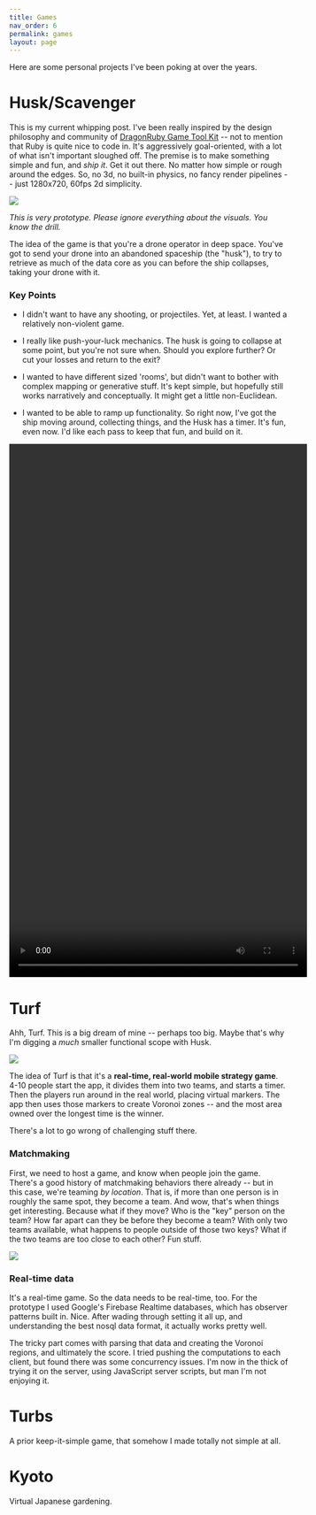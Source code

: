 ```yaml
---
title: Games
nav_order: 6
permalink: games
layout: page
---
```

Here are some personal projects I've been poking at over the years.

# Husk/Scavenger

This is my current whipping post. I've been really inspired by the design philosophy and community of [DragonRuby Game Tool Kit](https://dragonruby.org/) -- not to mention that Ruby is quite nice to code in. It's aggressively goal-oriented, with a lot of what isn't important sloughed off. The premise is to make something simple and fun, and _ship it_. Get it out there. No matter how simple or rough around the edges. So, no 3d, no built-in physics, no fancy render pipelines -- just 1280x720, 60fps 2d simplicity.

![](/uploads/husk_screenshot_01.png)

_This is very prototype. Please ignore everything about the visuals. You know the drill._

The idea of the game is that you're a drone operator in deep space. You've got to send your drone into an abandoned spaceship (the "husk"), to try to retrieve as much of the data core as you can before the ship collapses, taking your drone with it.

### Key Points

*   I didn't want to have any shooting, or projectiles. Yet, at least. I wanted a relatively non-violent game.
    
*   I really like push-your-luck mechanics. The husk is going to collapse at some point, but you're not sure when. Should you explore further? Or cut your losses and return to the exit?
    
*   I wanted to have different sized 'rooms', but didn't want to bother with complex mapping or generative stuff. It's kept simple, but hopefully still works narratively and conceptually. It might get a little non-Euclidean.
    
*   I wanted to be able to ramp up functionality. So right now, I've got the ship moving around, collecting things, and the Husk has a timer. It's fun, even now. I'd like each pass to keep that fun, and build on it.

<video width="538" height="964" src="https://github.com/lucashaley/lucashaley.github.io/blob/main/uploads/scavenger_03.mp4"></video>

# Turf

Ahh, Turf. This is a big dream of mine -- perhaps too big. Maybe that's why I'm digging a _much_ smaller functional scope with Husk.

![](/uploads/Turf_01.png)

The idea of Turf is that it's a **real-time, real-world mobile strategy game**. 4-10 people start the app, it divides them into two teams, and starts a timer. Then the players run around in the real world, placing virtual markers. The app then uses those markers to create Voronoi zones -- and the most area owned over the longest time is the winner.

There's a lot to go wrong of challenging stuff there.

### Matchmaking

First, we need to host a game, and know when people join the game. There's a good history of matchmaking behaviors there already -- but in this case, we're teaming _by location_. That is, if more than one person is in roughly the same spot, they become a team. And wow, that's when things get interesting. Because what if they move? Who is the "key" person on the team? How far apart can they be before they become a team? With only two teams available, what happens to people outside of those two keys? What if the two teams are too close to each other? Fun stuff.

![](/uploads/Turf_01.jpg)

### Real-time data

It's a real-time game. So the data needs to be real-time, too. For the prototype I used Google's Firebase Realtime databases, which has observer patterns built in. Nice. After wading through setting it all up, and understanding the best nosql data format, it actually works pretty well.

The tricky part comes with parsing that data and creating the Voronoi regions, and ultimately the score. I tried pushing the computations to each client, but found there was some concurrency issues. I'm now in the thick of trying it on the server, using JavaScript server scripts, but man I'm not enjoying it.

# Turbs

A prior keep-it-simple game, that somehow I made totally not simple at all.

# Kyoto

Virtual Japanese gardening.